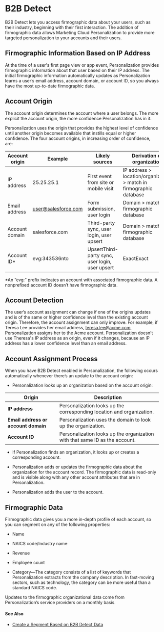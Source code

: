 

# B2B Detect

B2B Detect lets you access firmographic data about your users, such as their
industry, beginning with their first interaction. The addition of firmographic
data allows Marketing Cloud Personalization to provide more targeted
personalization to your accounts and their users.

## Firmographic Information Based on IP Address

At the time of a user's first page view or app event, Personalization provides
firmographic information about that user based on their IP address. The
initial firmographic information automatically updates as Personalization
learns a user’s email address, account domain, or account ID, so you always
have the most up-to-date firmographic data.

## Account Origin

The account origin determines the account where a user belongs. The more
explicit the account origin, the more confidence Personalization has in it.

Personalization uses the origin that provides the highest level of confidence
until another origin becomes available that instills equal or higher
confidence. The four account origins, in increasing order of confidence, are:

**Account origin** |  **Example** |  **Likely sources** |  **Derivation of organization**  
---|---|---|---  
IP address | 25.25.25.1 | First event from site or mobile visit | IP address > location/organization > match in firmographic database  
Email address | user@salesforce.com | Form submission, user login | Domain > match in firmographic database  
Account domain | salesforce.com | Third-party sync, user login, user upsert | Domain > match in firmographic database  
Account ID* | evg:343536nto | UpsertThird-party sync, user login, user upsert | ExactExact  
  
*An “evg:” prefix indicates an account with associated firmographic data. A nonprefixed account ID doesn’t have firmographic data.

## Account Detection

The user’s account assignment can change if one of the origins updates and is
of the same or higher confidence level than the existing account origin.
Therefore, the account assignment can only improve. For example, if Teresa Lee
provides her email address, teresa.lee@acme.com, Personalization assigns her
to the Acme account. Personalization doesn’t use Theresa's IP address as an
origin, even if it changes, because an IP address has a lower confidence level
than an email address.

## Account Assignment Process

When you have B2B Detect enabled in Personalization, the following occurs
automatically whenever there’s an update to the account origin:

  * Personalization looks up an organization based on the account origin:

Origin | Description  
---|---  
**IP address** | Personalization looks up the corresponding location and organization.  
**Email address or account domain** | Personalization uses the domain to look up the organization.  
**Account ID** | Personalization looks up the organization with that same ID as the account.  
  * If Personalization finds an organization, it looks up or creates a corresponding account.

  * Personalization adds or updates the firmographic data about the organization for the account record. The firmographic data is read-only and is visible along with any other account attributes that are in Personalization.

  * Personalization adds the user to the account.

## Firmographic Data

Firmographic data gives you a more in-depth profile of each account, so you
can segment on any of the following properties:

  * Name

  * NAICS code/Industry name

  * Revenue

  * Employee count

  * Category—The category consists of a list of keywords that Personalization extracts from the company description. In fast-moving sectors, such as technology, the category can be more useful than a standard NAICS code.

Updates to the firmographic organizational data come from Personalization’s
service providers on a monthly basis.

#### See Also

  * [Create a Segment Based on B2B Detect Data](https://help.salesforce.com/s/articleView?id=sf.mc_pers_segment_create_b2b_detect.htm&language=en_US&type=5 "Create segments for your campaigns that target users according to IP data sources and NAICS industry codes. This feature is available only with B2B Detect. Using B2B Detect, you can create personalized calls-to-action, case studies, and banner images based on a user’s industry or company name. You use three location rules to create the segment for B2B Detect data.")

